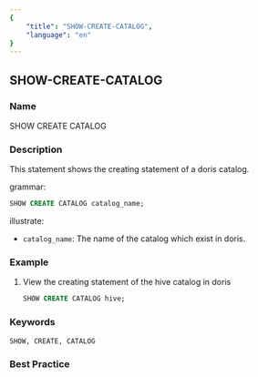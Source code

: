 ```yaml
---
{
    "title": "SHOW-CREATE-CATALOG",
    "language": "en"
}
---
```


<!--
Licensed to the Apache Software Foundation (ASF) under one
or more contributor license agreements.  See the NOTICE file
distributed with this work for additional information
regarding copyright ownership.  The ASF licenses this file
to you under the Apache License, Version 2.0 (the
"License"); you may not use this file except in compliance
with the License.  You may obtain a copy of the License at

  http://www.apache.org/licenses/LICENSE-2.0

Unless required by applicable law or agreed to in writing,
software distributed under the License is distributed on an
"AS IS" BASIS, WITHOUT WARRANTIES OR CONDITIONS OF ANY
KIND, either express or implied.  See the License for the
specific language governing permissions and limitations
under the License.
-->

## SHOW-CREATE-CATALOG

### Name

<version since="1.2">

SHOW CREATE CATALOG

</version>

### Description

This statement shows the creating statement of a doris catalog.

grammar:

```sql
SHOW CREATE CATALOG catalog_name;
```

illustrate:
- `catalog_name`: The name of the catalog which exist in doris.

### Example

1. View the creating statement of the hive catalog in doris

   ```sql
   SHOW CREATE CATALOG hive;
   ```

### Keywords

    SHOW, CREATE, CATALOG

### Best Practice

